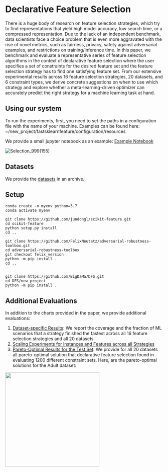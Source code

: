 # Declarative Feature Selection
There is a huge body of research on feature selection strategies, which try to find representations that yield high model accuracy, low search time, or a compressed representation. Due to the lack of an independent benchmark, data scientists face a choice problem that is even more aggravated  with the rise of novel metrics, such as fairness, privacy, safety against adversarial examples, and restrictions on training/inference time.
In this paper, we benchmark and evaluate a representative series of feature selection algorithms in the context of declarative feature selection where the user specifies a set of constraints for the desired feature set and the feature selection strategy has to find one satisfying feature set.
From our extensive experimental results across 16 feature selection strategies, 20 datasets, and 6 constraint types, we derive concrete suggestions on when to use which strategy and explore whether a meta-learning-driven optimizer can accurately predict the right strategy for a machine learning task at hand.

## Using our system
To run the experiments, first, you need to set the paths in a configuration file with the name of your machine. Examples can be found here: ~/new_project/fastsklearnfeature/configuration/resources

We provide a small jupyter notebook as an example: [Example Notebook](https://nbviewer.jupyter.org/github/BigDaMa/DFS/blob/master/new_project/fastsklearnfeature/interactiveAutoML/new_bench/multiobjective/metalearning/openml_data/notebook/Tutorial-Adult.ipynb)

![Selection_999(155)](https://user-images.githubusercontent.com/5217389/82896838-e965fb00-9f56-11ea-817d-b7f8fd5f1216.png)


## Datasets
We provide the [datasets](https://drive.google.com/file/d/1Pg_n8lUGxkBmyiKIuc3LPPQm-wpWBq5u/view?usp=sharing) in an archive.

## Setup 
```
conda create -n myenv python=3.7
conda activate myenv

git clone https://github.com/jundongl/scikit-feature.git
cd scikit-feature
python setup.py install
cd ..

git clone https://github.com/FelixNeutatz/adversarial-robustness-toolbox.git
cd adversarial-robustness-toolbox
git checkout felix_version
python -m pip install .
cd ..


git clone https://github.com/BigDaMa/DFS.git
cd DFS/new_project
python -m pip install .
```

## Additional Evaluations
In addition to the charts provided in the paper, we provide additional evaluations:

1) [Dataset-specific Results](../master/additional_charts/Dataset-specific%20DFS%20Results.pdf): We report the coverage and the fraction of ML scenarios that a strategy finished the fastest across all 16 feature selection strategies and all 20 datasets.
2) [Scaling Experiments for Instances and Features across all Strategies](../master/additional_charts/scaling_experiments)
3) [Pareto-Optimal Results for the Test Set](../master/additional_charts/radar_charts_test_scores): We provide for all 20 datasets all pareto-optimal solution that declarative feature selection found in evaluating 1200 different constraint sets.
Here, are the pareto-optimal solutions for the Adult dataset:
<img src="https://user-images.githubusercontent.com/5217389/82898629-f0423d00-9f59-11ea-9205-bb45367ac487.png" align="left" width="300" >





